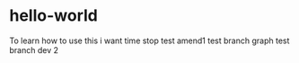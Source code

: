 # hello-world
To learn how to use this
i want time stop
test amend1
test branch graph
test branch dev 2
